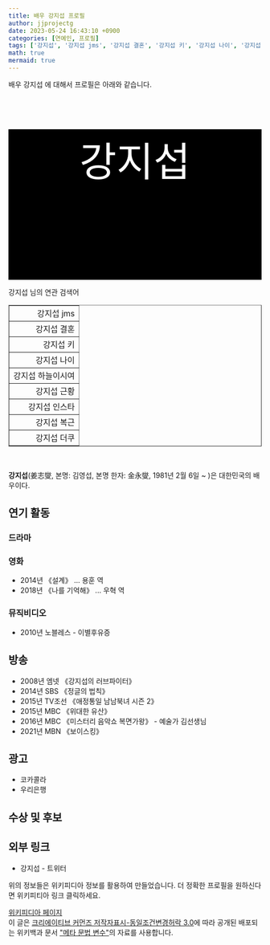 ```yaml
---
title: 배우 강지섭 프로필
author: jjprojectg
date: 2023-05-24 16:43:10 +0900
categories: [연예인, 프로필]
tags: ['강지섭', '강지섭 jms', '강지섭 결혼', '강지섭 키', '강지섭 나이', '강지섭 하늘이시여', '강지섭 근황', '강지섭 인스타', '강지섭 복근', '강지섭 더쿠']
math: true
mermaid: true
---
```


<p>
배우 강지섭 에 대해서  프로필은 아래와 같습니다. 
</p>
<div class="textimage_container" style="background-color:black ; width:100%; height:300px; ">
  <p style=" color: white; text-align: center;font-size:80">강지섭</p>
</div>
<p>
 강지섭 님의 연관 검색어
</p>
<table  border="1" class="dataframe"> <tr style="text-align: right;"> <td> 강지섭 jms </td></tr> <tr style="text-align: right;"> <td> 강지섭 결혼 </td></tr> <tr style="text-align: right;"> <td> 강지섭 키 </td></tr> <tr style="text-align: right;"> <td> 강지섭 나이 </td></tr> <tr style="text-align: right;"> <td> 강지섭 하늘이시여 </td></tr> <tr style="text-align: right;"> <td> 강지섭 근황 </td></tr> <tr style="text-align: right;"> <td> 강지섭 인스타 </td></tr> <tr style="text-align: right;"> <td> 강지섭 복근 </td></tr> <tr style="text-align: right;"> <td> 강지섭 더쿠 </td></tr></table>
<br />
<p><span></span>
</p>
<p><b>강지섭</b>(姜志燮, <span>본명: </span>김영섭, <span>본명 한자:</span> 金永燮, 1981년 2월 6일 ~ )은 대한민국의 배우이다.
</p>

<h2>연기 활동</h2>
<h3>드라마</h3>
<h3>영화</h3>
<ul><li>2014년 《설계》 ... 용훈 역</li>
<li>2018년 《나를 기억해》 ... 우혁 역</li></ul>

<h3>뮤직비디오</h3>
<ul><li>2010년 노블레스 - 이별후유증</li></ul>

<h2>방송</h2>
<ul><li>2008년 엠넷 《강지섭의 러브파이터》</li>
<li>2014년 SBS 《정글의 법칙》</li>
<li>2015년 TV조선 《애정통일 남남북녀 시즌 2》</li>
<li>2015년 MBC 《위대한 유산》</li>
<li>2016년 MBC 《미스터리 음악쇼 복면가왕》 - 예술가 김선생님</li>
<li>2021년 MBN 《보이스킹》</li></ul>

<h2>광고</h2>
<ul><li>코카콜라</li>
<li>우리은행</li></ul>

<h2>수상 및 후보</h2>
<h2>외부 링크</h2>
<ul><li>강지섭 - 트위터 </li></ul>
<p>
위의 정보들은 위키피디아 정보를 활용하여 만들었습니다. 
더 정확한 프로필을 원하신다면 위키피티아 링크 클릭하세요. 
</p>
<a href="https://ko.wikipedia.org/wiki/강지섭" >위키피디아 페이지 </a>


<footer>
이 글은 <a href="https://creativecommons.org/licenses/by-sa/3.0/">크리에이티브 커먼즈 저작자표시-동일조건변경허락 3.0</a>에 따라 공개된 배포되는 위키백과 문서 <a href="https://ko.wikipedia.org/wiki/메타_문법_변수">"메타 문법 변수"</a>의 자료를 사용합니다.
</footer>

